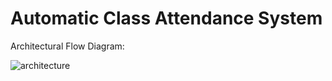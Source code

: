 # Automatic Class Attendance System

Architectural Flow Diagram:

![architecture](https://cloud.githubusercontent.com/assets/21698271/21290551/67331e0e-c473-11e6-8fc8-e9479e3cf9f9.png)
